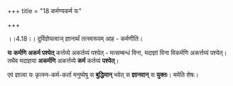 +++
title = "18 कर्मण्यकर्म यः"

+++
  
  
।।4.18।। दुर्विज्ञेयत्वाज् ज्ञानार्थं तत्स्वरूपम् आह - कर्मणीति। 

**यः कर्मणि अकर्म पश्येत्** कर्त्तव्ये अकर्तव्यं पश्येत् - मत्सम्बन्धं विना, मदाज्ञां विना विकर्मणि अकर्त्तव्यं पश्येत्।  
तथैव मदाज्ञया **अकर्मणि** अकर्त्तव्ये **कर्म** कर्तव्यं **पश्येत्**। 

एवं ज्ञात्वा यः कृत्स्न-कर्म-कर्ता मनुष्येषु स **बुद्धिमान्** भवेत् स **ज्ञानवान्** स **युक्तः**। ममेति शेषः।  
  

